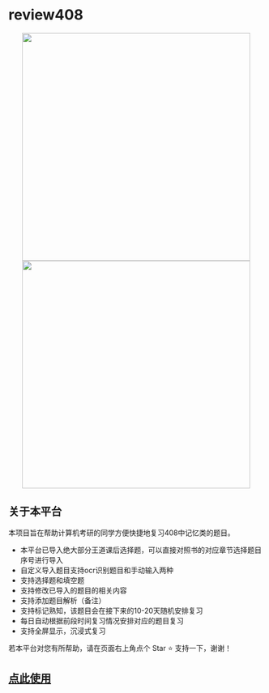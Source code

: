 # review408

<p align="center">
  <a href="https://408.nysxzs.top/">
    <img src="https://nysxzs.top/review408Index.png" width="450"></a>
  <a href="https://408.nysxzs.top/">
    <img src="https://nysxzs.top/review408Insert.png" width="450"></a>
</p>

## 关于本平台
本项目旨在帮助计算机考研的同学方便快捷地复习408中记忆类的题目。
- 本平台已导入绝大部分王道课后选择题，可以直接对照书的对应章节选择题目序号进行导入
- 自定义导入题目支持ocr识别题目和手动输入两种
- 支持选择题和填空题
- 支持修改已导入的题目的相关内容
- 支持添加题目解析（备注）
- 支持标记熟知，该题目会在接下来的10-20天随机安排复习
- 每日自动根据前段时间复习情况安排对应的题目复习
- 支持全屏显示，沉浸式复习

若本平台对您有所帮助，请在页面右上角点个 Star :star: 支持一下，谢谢！
## [点此使用](https://408.nysxzs.top/)
